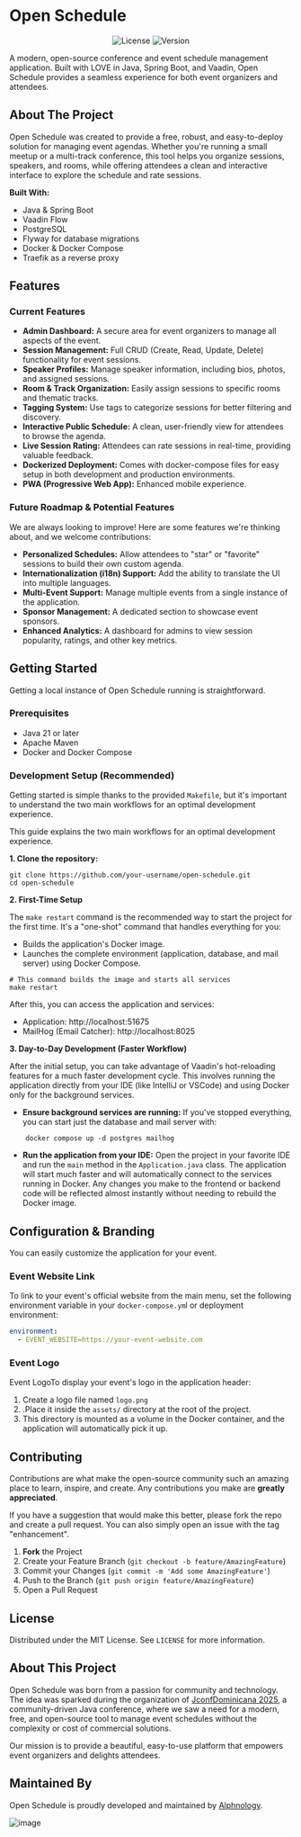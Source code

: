 # Open Schedule

<p align="center">
  <img src="https://img.shields.io/badge/license-MIT-blue.svg" alt="License">
  <img src="https://img.shields.io/badge/version-1.0.3-brightgreen.svg" alt="Version">
  <!-- TODO: Add a GitHub Actions build status badge once CI is set up -->
  <!-- <img src="https://github.com/your-username/open-schedule/actions/workflows/build.yml/badge.svg" alt="Build Status"> -->
</p>

A modern, open-source conference and event schedule management application. Built with LOVE in Java, Spring Boot, and
Vaadin, Open Schedule provides a seamless experience for both event organizers and attendees.

<!-- TODO: Add a screenshot or GIF of the application in action -->
<!-- <p align="center">
  <img src="assets/app-screenshot.png" alt="Application Screenshot" width="700"/>
</p> -->

## About The Project

Open Schedule was created to provide a free, robust, and easy-to-deploy solution for managing event agendas. Whether
you're running a small meetup or a multi-track conference, this tool helps you organize sessions, speakers, and rooms,
while offering attendees a clean and interactive interface to explore the schedule and rate sessions.

**Built With:**

* Java & Spring Boot
* Vaadin Flow
* PostgreSQL
* Flyway for database migrations
* Docker & Docker Compose
* Traefik as a reverse proxy

## Features

### Current Features

* **Admin Dashboard:** A secure area for event organizers to manage all aspects of the event.
* **Session Management:** Full CRUD (Create, Read, Update, Delete) functionality for event sessions.
* **Speaker Profiles:** Manage speaker information, including bios, photos, and assigned sessions.
* **Room & Track Organization:** Easily assign sessions to specific rooms and thematic tracks.
* **Tagging System:** Use tags to categorize sessions for better filtering and discovery.
* **Interactive Public Schedule:** A clean, user-friendly view for attendees to browse the agenda.
* **Live Session Rating:** Attendees can rate sessions in real-time, providing valuable feedback.
* **Dockerized Deployment:** Comes with docker-compose files for easy setup in both development and production
  environments.
* **PWA (Progressive Web App):** Enhanced mobile experience.

### Future Roadmap & Potential Features

We are always looking to improve! Here are some features we're thinking about, and we
welcome contributions:

* **Personalized Schedules:** Allow attendees to "star" or "favorite" sessions to build their own custom agenda.
* **Internationalization (i18n) Support:** Add the ability to translate the UI into multiple languages.
* **Multi-Event Support:** Manage multiple events from a single instance of the application.
* **Sponsor Management:** A dedicated section to showcase event sponsors.
* **Enhanced Analytics:** A dashboard for admins to view session popularity, ratings, and other key metrics.

## Getting Started

Getting a local instance of Open Schedule running is straightforward.

### Prerequisites

* Java 21 or later
* Apache Maven
* Docker and Docker Compose

### Development Setup (Recommended)

Getting started is simple thanks to the provided `Makefile`, but it's important to understand the two main workflows for
an optimal development experience.

This guide explains the two main workflows for an optimal development experience.

**1. Clone the repository:**

```shell
git clone https://github.com/your-username/open-schedule.git
cd open-schedule
```

**2. First-Time Setup**

The `make restart` command is the recommended way to start the project for the first time. It's a "one-shot" command
that handles everything for you:

* Builds the application's Docker image.
* Launches the complete environment (application, database, and mail server) using Docker Compose.

```shell
# This command builds the image and starts all services
make restart 
```

After this, you can access the application and services:

* Application: http://localhost:51675
* MailHog (Email Catcher): http://localhost:8025

**3. Day-to-Day Development (Faster Workflow)**

After the initial setup, you can take advantage of Vaadin's hot-reloading features for a much faster development cycle.
This involves running the application directly from your IDE (like IntelliJ or VSCode) and using Docker only for the
background services.

* **Ensure background services are running:** If you've stopped everything, you can start just the database and mail
  server with:

```shell
    docker compose up -d postgres mailhog
```

* **Run the application from your IDE:** Open the project in your favorite IDE and run the `main` method in the
  `Application.java` class. The application will start much faster and will automatically connect to the services
  running in Docker. Any changes you make to the frontend or backend code will be reflected almost instantly without
  needing to rebuild the Docker image.

## Configuration & Branding

You can easily customize the application for your event.

### Event Website Link

To link to your event's official website from the main menu, set the following environment variable in your
`docker-compose.ym`l or deployment environment:

```yml
environment:
  - EVENT_WEBSITE=https://your-event-website.com
  ```

### Event Logo

Event LogoTo display your event's logo in the application header:

1. Create a logo file named `logo.png`
2. .Place it inside the `assets/` directory at the root of the project.
3. This directory is mounted as a volume in the Docker container, and the application will automatically pick it up.

## Contributing

Contributions are what make the open-source community such an amazing place to learn, inspire, and create. Any
contributions you make are **greatly appreciated**.

If you have a suggestion that would make this better, please fork the
repo and create a pull request. You can also simply open an issue with the tag "enhancement".

1. **Fork** the Project
2. Create your Feature Branch (`git checkout -b feature/AmazingFeature`)
3. Commit your Changes (`git commit -m 'Add some AmazingFeature'`)
4. Push to the Branch (`git push origin feature/AmazingFeature`)
5. Open a Pull Request

## License

Distributed under the MIT License. See `LICENSE` for more information.

## About This Project

Open Schedule was born from a passion for community and technology. The idea was sparked during the organization of
[JconfDominicana 2025](https://jconfdominicana.org/), a community-driven Java conference, where we saw a need for a
modern, free, and open-source tool to
manage event schedules without the complexity or cost of commercial solutions.

Our mission is to provide a beautiful, easy-to-use platform that empowers event organizers and delights attendees.

## Maintained By

Open Schedule is proudly developed and maintained by [Alphnology](https://alphnology.com/).

![image](https://github.com/user-attachments/assets/2148a45c-c922-4e51-8f96-ca492409f7c1)

